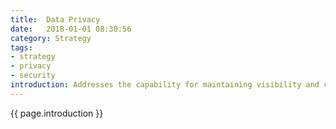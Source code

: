 ```yaml
---
title:  Data Privacy
date:   2018-01-01 08:30:56
category: Strategy
tags:
- strategy
- privacy
- security
introduction: Addresses the capability for maintaining visibility and control over data, and how it is accessed and used in the organization.
---
```


{{ page.introduction }}